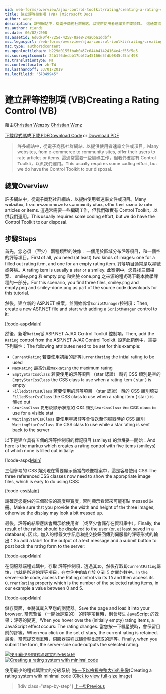 ```yaml
---
uid: web-forms/overview/ajax-control-toolkit/rating/creating-a-rating-control-vb
title: 建立評等控制項 (VB) |Microsoft Docs
author: wenz
description: 許多網站中，從電子商務社群網站，以提供使用者速率文件或項目。 這通常需要一些編碼工作，但我們確實有...
ms.author: riande
ms.date: 06/02/2008
ms.assetid: 6d0d70f4-725e-4258-8ae8-24a6ba1ddbf7
msc.legacyurl: /web-forms/overview/ajax-control-toolkit/rating/creating-a-rating-control-vb
msc.type: authoredcontent
ms.openlocfilehash: b229d0155fbab0437c644b41424164e4c655f5e5
ms.sourcegitcommit: 24b1f6decbb17bb22a45166e5fdb0845c65af498
ms.translationtype: MT
ms.contentlocale: zh-TW
ms.lasthandoff: 03/01/2019
ms.locfileid: "57049945"
---
```

<a name="creating-a-rating-control-vb"></a><span data-ttu-id="b5771-104">建立評等控制項 (VB)</span><span class="sxs-lookup"><span data-stu-id="b5771-104">Creating a Rating Control (VB)</span></span>
====================
<span data-ttu-id="b5771-105">藉由[Christian Wenz](https://github.com/wenz)</span><span class="sxs-lookup"><span data-stu-id="b5771-105">by [Christian Wenz](https://github.com/wenz)</span></span>

<span data-ttu-id="b5771-106">[下載程式碼](http://download.microsoft.com/download/9/3/f/93f8daea-bebd-4821-833b-95205389c7d0/rating0.vb.zip)或[下載 PDF](http://download.microsoft.com/download/2/d/c/2dc10e34-6983-41d4-9c08-f78f5387d32b/rating0VB.pdf)</span><span class="sxs-lookup"><span data-stu-id="b5771-106">[Download Code](http://download.microsoft.com/download/9/3/f/93f8daea-bebd-4821-833b-95205389c7d0/rating0.vb.zip) or [Download PDF](http://download.microsoft.com/download/2/d/c/2dc10e34-6983-41d4-9c08-f78f5387d32b/rating0VB.pdf)</span></span>

> <span data-ttu-id="b5771-107">許多網站中，從電子商務社群網站，以提供使用者速率文件或項目。</span><span class="sxs-lookup"><span data-stu-id="b5771-107">Many websites, from e-commerce to community sites, offer their users to rate articles or items.</span></span> <span data-ttu-id="b5771-108">這通常需要一些編碼工作，但我們確實有 Control Toolkit，以供我們運用。</span><span class="sxs-lookup"><span data-stu-id="b5771-108">This usually requires some coding effort, but we do have the Control Toolkit to our disposal.</span></span>


## <a name="overview"></a><span data-ttu-id="b5771-109">總覽</span><span class="sxs-lookup"><span data-stu-id="b5771-109">Overview</span></span>

<span data-ttu-id="b5771-110">許多網站中，從電子商務社群網站，以提供使用者速率文件或項目。</span><span class="sxs-lookup"><span data-stu-id="b5771-110">Many websites, from e-commerce to community sites, offer their users to rate articles or items.</span></span> <span data-ttu-id="b5771-111">這通常需要一些編碼工作，但我們確實有 Control Toolkit，以供我們運用。</span><span class="sxs-lookup"><span data-stu-id="b5771-111">This usually requires some coding effort, but we do have the Control Toolkit to our disposal.</span></span>

## <a name="steps"></a><span data-ttu-id="b5771-112">步驟</span><span class="sxs-lookup"><span data-stu-id="b5771-112">Steps</span></span>

<span data-ttu-id="b5771-113">首先，您必須 （至少） 兩種類型的映像： 一個用於區域分布評等項目，和一個空的評等項目。</span><span class="sxs-lookup"><span data-stu-id="b5771-113">First of all, you need (at least) two kinds of images: one for a filled out rating item, and one for an empty rating item.</span></span> <span data-ttu-id="b5771-114">評等項目通常是以星號或笑臉。</span><span class="sxs-lookup"><span data-stu-id="b5771-114">A rating item is usually a star or a smiley.</span></span> <span data-ttu-id="b5771-115">此案例中，您尋找三個檔案、 smiley.png 和 empty.png 和笑臉 done.png 之來源的程式碼下載本教學課程的一部分。</span><span class="sxs-lookup"><span data-stu-id="b5771-115">For this scenario, you find three files, smiley.png and empty.png and smiley-done.png as part of the source code downloads for this tutorial.</span></span>

<span data-ttu-id="b5771-116">然後，建立新的 ASP.NET 檔案，並開始新增`ScriptManager`控制項：</span><span class="sxs-lookup"><span data-stu-id="b5771-116">Then, create a new ASP.NET file and start with adding a `ScriptManager` control to it:</span></span>

[!code-aspx[Main](creating-a-rating-control-vb/samples/sample1.aspx)]

<span data-ttu-id="b5771-117">然後，新增`Rating`從 ASP.NET AJAX Control Toolkit 控制項。</span><span class="sxs-lookup"><span data-stu-id="b5771-117">Then, add the `Rating` control from the ASP.NET AJAX Control Toolkit.</span></span> <span data-ttu-id="b5771-118">設定此範例中，需要下列屬性：</span><span class="sxs-lookup"><span data-stu-id="b5771-118">The following attributes need to be set for this example:</span></span>

- <span data-ttu-id="b5771-119">`CurrentRating` 若要使用初始的評等</span><span class="sxs-lookup"><span data-stu-id="b5771-119">`CurrentRating` the initial rating to be used</span></span>
- <span data-ttu-id="b5771-120">`MaxRating` 最高分級</span><span class="sxs-lookup"><span data-stu-id="b5771-120">`MaxRating` the maximum rating</span></span>
- <span data-ttu-id="b5771-121">`EmptyStarCssClass` 若要使用的評等項目 （star 認證） 時的 CSS 類別是空的</span><span class="sxs-lookup"><span data-stu-id="b5771-121">`EmptyStarCssClass` the CSS class to use when a rating item ( star ) is empty</span></span>
- <span data-ttu-id="b5771-122">`FilledStarCssClass` 若要使用的評等項目 （star 認證） 時的 CSS 類別填妥</span><span class="sxs-lookup"><span data-stu-id="b5771-122">`FilledStarCssClass` the CSS class to use when a rating item ( star ) is filled out</span></span>
- <span data-ttu-id="b5771-123">`StarCssClass` 要用於顯示狀態的 CSS 類別</span><span class="sxs-lookup"><span data-stu-id="b5771-123">`StarCssClass` the CSS class to use for a visible stat</span></span>
- <span data-ttu-id="b5771-124">`WaitingStarCssClass` 要使用星級評等會傳送至伺服器時的 CSS 類別</span><span class="sxs-lookup"><span data-stu-id="b5771-124">`WaitingStarCssClass` the CSS class to use while a star rating is sent back to the server</span></span>

<span data-ttu-id="b5771-125">以下是建立具有五個的評等控制項的標記項目 (smileys) 的無填妥一開始：</span><span class="sxs-lookup"><span data-stu-id="b5771-125">And here is the markup which creates a rating control with five items (smileys) of which none is filled out initially:</span></span>

[!code-aspx[Main](creating-a-rating-control-vb/samples/sample2.aspx)]

<span data-ttu-id="b5771-126">三個參考的 CSS 類別現在需要顯示適當的映像檔案中，這是容易使用 CSS:</span><span class="sxs-lookup"><span data-stu-id="b5771-126">The three referenced CSS classes now need to show the appropriate image files, which is easy to do using CSS:</span></span>

[!code-css[Main](creating-a-rating-control-vb/samples/sample3.css)]

<span data-ttu-id="b5771-127">請確定您提供的三個影像的高度與寬度，否則顯示看起來可能有點 messed 註冊。</span><span class="sxs-lookup"><span data-stu-id="b5771-127">Make sure that you provide the width and height of the three images, otherwise the display may look a bit messed up.</span></span>

<span data-ttu-id="b5771-128">最後，評等的結果應該會顯示給使用者 （或至少會儲存在資料庫中）。</span><span class="sxs-lookup"><span data-stu-id="b5771-128">Finally, the result of the rating should be displayed to the user (or, at least saved in a database).</span></span> <span data-ttu-id="b5771-129">因此，加入的標籤文字訊息和提交按鈕回傳到伺服器的評等形式的輸出：</span><span class="sxs-lookup"><span data-stu-id="b5771-129">So add a label for the output of a text message and a submit button to post back the rating form to the server:</span></span>

[!code-aspx[Main](creating-a-rating-control-vb/samples/sample4.aspx)]

<span data-ttu-id="b5771-130">在伺服器端程式碼中，存取 評等控制項，透過其`ID`，然後存取其`CurrentRating`屬性，也就是所選的評等項目，在本例中的值介於 0 到 5 之間的數字。</span><span class="sxs-lookup"><span data-stu-id="b5771-130">In the server-side code, access the Rating control via its `ID` and then access its `CurrentRating` property which is the number of the selected rating items, in our example a value between 0 and 5.</span></span>

[!code-aspx[Main](creating-a-rating-control-vb/samples/sample5.aspx)]

<span data-ttu-id="b5771-131">儲存頁面，並將其載入至您的瀏覽器。</span><span class="sxs-lookup"><span data-stu-id="b5771-131">Save the page and load it into your browser.</span></span> <span data-ttu-id="b5771-132">當您暫留 （一開始是空的） 的評等項目時，則會發生 JavaScript 的效果：評等的變更。</span><span class="sxs-lookup"><span data-stu-id="b5771-132">When you hover over the (initially empty) rating items, a JavaScript effect occurs: The rating changes.</span></span> <span data-ttu-id="b5771-133">當您按一下組星號時，會保留目前的評等。</span><span class="sxs-lookup"><span data-stu-id="b5771-133">When you click on the set of stars, the current rating is retained.</span></span> <span data-ttu-id="b5771-134">最後，當您提交表單時，伺服器端程式碼會輸出選取的評等。</span><span class="sxs-lookup"><span data-stu-id="b5771-134">Finally, when you submit the form, the server-side code outputs the selected rating.</span></span>


<span data-ttu-id="b5771-135">[![使用最少的程式碼建立的分級系統](creating-a-rating-control-vb/_static/image2.png)](creating-a-rating-control-vb/_static/image1.png)</span><span class="sxs-lookup"><span data-stu-id="b5771-135">[![Creating a rating system with minimal code](creating-a-rating-control-vb/_static/image2.png)](creating-a-rating-control-vb/_static/image1.png)</span></span>

<span data-ttu-id="b5771-136">使用最少的程式碼建立的分級系統 ([按一下以檢視完整大小的影像](creating-a-rating-control-vb/_static/image3.png))</span><span class="sxs-lookup"><span data-stu-id="b5771-136">Creating a rating system with minimal code ([Click to view full-size image](creating-a-rating-control-vb/_static/image3.png))</span></span>

> [!div class="step-by-step"]
> [<span data-ttu-id="b5771-137">上一步</span><span class="sxs-lookup"><span data-stu-id="b5771-137">Previous</span></span>](creating-a-rating-control-cs.md)
